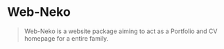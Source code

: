 # Web-Neko


> Web-Neko is a website package aiming to act as a Portfolio and CV homepage for a entire family.

